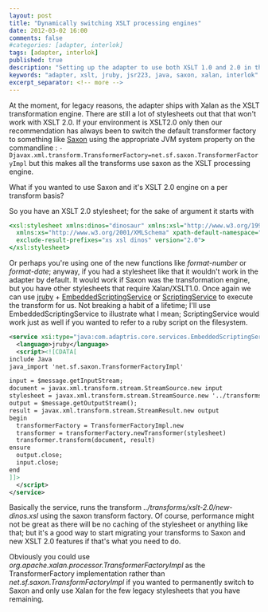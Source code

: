 ```yaml
---
layout: post
title: "Dynamically switching XSLT processing engines"
date: 2012-03-02 16:00
comments: false
#categories: [adapter, interlok]
tags: [adapter, interlok]
published: true
description: "Setting up the adapter to use both XSLT 1.0 and 2.0 in the same JVM"
keywords: "adapter, xslt, jruby, jsr223, java, saxon, xalan, interlok"
excerpt_separator: <!-- more -->
---
```


At the moment, for legacy reasons, the adapter ships with Xalan as the XSLT transformation engine. There are still a lot of stylesheets out that that won't work with XSLT 2.0. If your environment is XSLT2.0 only then our recommendation has always been to switch the default transformer factory to something like [Saxon][] using the appropriate JVM system property on the commandline : `-Djavax.xml.transform.TransformerFactory=net.sf.saxon.TransformerFactoryImpl` but this makes all the transforms use saxon as the XSLT processing engine.

What if you wanted to use Saxon and it's XSLT 2.0 engine on a per transform basis?

<!-- more -->

So you have an XSLT 2.0 stylesheet; for the sake of argument it starts with

```xslt
<xsl:stylesheet xmlns:dinos="dinosaur" xmlns:xsl="http://www.w3.org/1999/XSL/Transform"
  xmlns:xs="http://www.w3.org/2001/XMLSchema" xpath-default-namespace="dinosaur"
  exclude-result-prefixes="xs xsl dinos" version="2.0">
</xsl:stylesheet>
```

Or perhaps you're using one of the new functions like _format-number_ or _format-date_; anyway, if you had a stylesheet like that it wouldn't work in the adapter by default. It would work if Saxon was the transformation engine, but you have other stylesheets that require Xalan/XSLT1.0. Once again we can use [jruby][] + [EmbeddedScriptingService][] or [ScriptingService][] to execute the transform for us. Not breaking a habit of a lifetime; I'll use EmbeddedScriptingService to illustrate what I mean; ScriptingService would work just as well if you wanted to refer to a ruby script on the filesystem.

```xml
<service xsi:type="java:com.adaptris.core.services.EmbeddedScriptingService">
  <language>jruby</language>
  <script><![CDATA[
include Java
java_import 'net.sf.saxon.TransformerFactoryImpl'

input = $message.getInputStream;
document = javax.xml.transform.stream.StreamSource.new input
stylesheet = javax.xml.transform.stream.StreamSource.new '../transforms/xslt-2.0/new-dinos.xsl'
output = $message.getOutputStream();
result = javax.xml.transform.stream.StreamResult.new output
begin
  transformerFactory = TransformerFactoryImpl.new
  transformer = transformerFactory.newTransformer(stylesheet)
  transformer.transform(document, result)
ensure
  output.close;
  input.close;
end
]]>
  </script>
</service>
```

Basically the service, runs the transform _../transforms/xslt-2.0/new-dinos.xsl_ using the saxon transform factory. Of course, performance might not be great as there will be no caching of the stylesheet or anything like that; but it's a good way to start migrating your transforms to Saxon and new XSLT 2.0 features if that's what you need to do.

Obviously you could use *org.apache.xalan.processor.TransformerFactoryImpl* as the TransformerFactory implementation rather than *net.sf.saxon.TransformFactoryImpl* if you wanted to permanently switch to Saxon and only use Xalan for the few legacy stylesheets that you have remaining.

[Saxon]: http://saxon.sourceforge.net/
[jruby]: http://jruby.org
[EmbeddedScriptingService]: http://development.adaptris.net/javadocs/v2-snapshot/com/adaptris/core/services/EmbeddedScriptingService.html
[ScriptingService]: http://development.adaptris.net/javadocs/v2-snapshot/com/adaptris/core/services/ScriptingService.html

